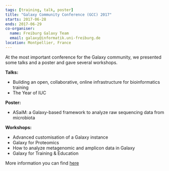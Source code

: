 ```yaml
---
tags: [training, talk, poster]
title: "Galaxy Community Conference (GCC) 2017"
starts: 2017-06-28
ends: 2017-06-29
co-organiser:
  name: Freiburg Galaxy Team
  email: galaxy@informatik.uni-freiburg.de
location: Montpellier, France
---
```


At the most important conference for the Galaxy community, we presented some talks and a poster and gave several workshops.

**Talks:**
- Building an open, collaborative, online infrastructure for bioinformatics training
- The Year of IUC

**Poster:**
- ASaiM: a Galaxy-based framework to analyze raw sequencing data from microbiota

**Workshops:**
- Advanced customisation of a Galaxy instance
- Galaxy for Proteomics
- How to analyze metagenomic and amplicon data in Galaxy
- Galaxy for Training & Education

More information you can find [here](https://gcc2017.sched.com/)